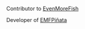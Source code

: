 Contributor to [EvenMoreFish](https://github.com/Oheers/EvenMoreFish)

Developer of [EMFPiñata](https://github.com/FireML-Dev/EMFPinata)
